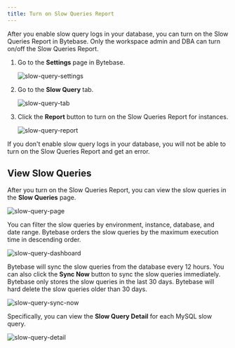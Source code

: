 ```yaml
---
title: Turn on Slow Queries Report
---
```


After you enable slow query logs in your database, you can turn on the Slow Queries Report in Bytebase. Only the workspace admin and DBA can turn on/off the Slow Queries Report.

1. Go to the **Settings** page in Bytebase.

   ![slow-query-settings](/content/docs/slow-query/slow-query-settings.webp)

2. Go to the **Slow Query** tab.

   ![slow-query-tab](/content/docs/slow-query/slow-query-tab.webp)

3. Click the **Report** button to turn on the Slow Queries Report for instances.

   ![slow-query-report](/content/docs/slow-query/slow-query-report.webp)

If you don't enable slow query logs in your database, you will not be able to turn on the Slow Queries Report and get an error.

## View Slow Queries

After you turn on the Slow Queries Report, you can view the slow queries in the **Slow Queries** page.

![slow-query-page](/content/docs/slow-query/slow-query-page.webp)

You can filter the slow queries by environment, instance, database, and date range. Bytebase orders the slow queries by the maximum execution time in descending order.

![slow-query-dashboard](/content/docs/slow-query/slow-query-dashboard.webp)

Bytebase will sync the slow queries from the database every 12 hours. You can also click the **Sync Now** button to sync the slow queries immediately. Bytebase only stores the slow queries in the last 30 days. Bytebase will hard delete the slow queries older than 30 days.

![slow-query-sync-now](/content/docs/slow-query/slow-query-sync-now.webp)

Specifically, you can view the **Slow Query Detail** for each MySQL slow query.

![slow-query-detail](/content/docs/slow-query/slow-query-detail.webp)

